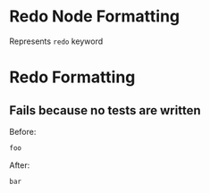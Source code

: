 <!-- BEGIN_AUTOGENERATED -->
# Redo Node Formatting

Represents `redo` keyword
<!-- END_AUTOGENERATED -->
# Redo Formatting

## Fails because no tests are written

Before:
```ruby
foo
```

After:
```ruby
bar
```
